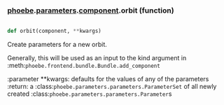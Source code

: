 ### [phoebe](phoebe.md).[parameters](phoebe.parameters.md).[component](phoebe.parameters.component.md).orbit (function)


```py

def orbit(component, **kwargs)

```



Create parameters for a new orbit.

Generally, this will be used as an input to the kind argument in
:meth:`phoebe.frontend.bundle.Bundle.add_component`

:parameter **kwargs: defaults for the values of any of the parameters
:return: a :class:`phoebe.parameters.parameters.ParameterSet` of all newly
    created :class:`phoebe.parameters.parameters.Parameter`s

